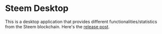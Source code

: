 # Steem Desktop

This is a desktop application that provides different functionalities/statistics from the Steem blockchain. Here's the [release post](https://steemit.com/steemit/@cristi/introducing-steem-desktop-a-new-app-for-the-steem-blockchain-initial-release).
